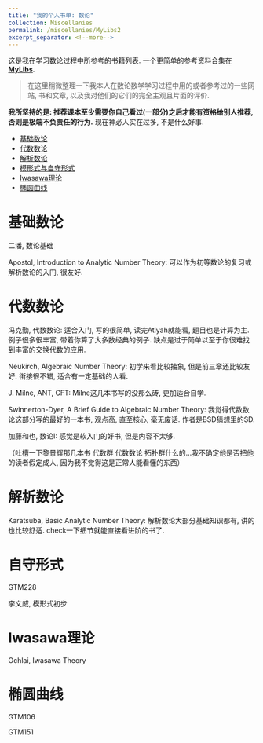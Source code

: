 ```yaml
---
title: "我的个人书单: 数论"
collection: Miscellanies
permalink: /miscellanies/MyLibs2
excerpt_separator: <!--more-->
---
```

这是我在学习数论过程中所参考的书籍列表. 一个更简单的参考资料合集在 **[MyLibs](https://nicolaskeng.github.io/miscellanies/MyLibs)**.
<!--more-->

> 在这里稍微整理一下我本人在数论数学学习过程中用的或者参考过的一些网站, 书和文章, 以及我对他们的它们的完全主观且片面的评价.

**我所坚持的是: 推荐课本至少需要你自己看过(一部分)之后才能有资格给别人推荐, 否则是极端不负责任的行为.** 现在神必人实在过多, 不是什么好事.

- [基础数论](#基础数论)
- [代数数论](#代数数论)
- [解析数论](#解析数论)
- [模形式与自守形式](#自守形式)
- [Iwasawa理论](#Iwasawa理论)
- [椭圆曲线](#椭圆曲线)

# 基础数论

二潘, 数论基础

Apostol, Introduction to Analytic Number Theory: 可以作为初等数论的复习或解析数论的入门, 很友好. 


# 代数数论

冯克勤, 代数数论: 适合入门, 写的很简单, 读完Atiyah就能看, 题目也是计算为主. 例子很多很丰富, 带着你算了大多数经典的例子. 缺点是过于简单以至于你很难找到丰富的交换代数的应用. 

Neukirch, Algebraic Number Theory: 初学来看比较抽象, 但是前三章还比较友好. 衔接很不错, 适合有一定基础的人看. 

J. Milne, ANT, CFT: Milne这几本书写的没那么砖, 更加适合自学. 

Swinnerton-Dyer, A Brief Guide to Algebraic Number Theory: 我觉得代数数论这部分写的最好的一本书, 观点高, 直至核心, 毫无废话. 作者是BSD猜想里的SD. 

加藤和也, 数论I: 感觉是软入门的好书, 但是内容不太够. 

（吐槽一下黎景辉那几本书 代数群 代数数论 拓扑群什么的…我不确定他是否把他的读者假定成人, 因为我不觉得这是正常人能看懂的东西）





# 解析数论

Karatsuba, Basic Analytic Number Theory: 解析数论大部分基础知识都有, 讲的也比较舒适. check一下细节就能直接看进阶的书了. 


# 自守形式

GTM228

李文威, 模形式初步


# Iwasawa理论

Ochlai, Iwasawa Theory


# 椭圆曲线

GTM106

GTM151




